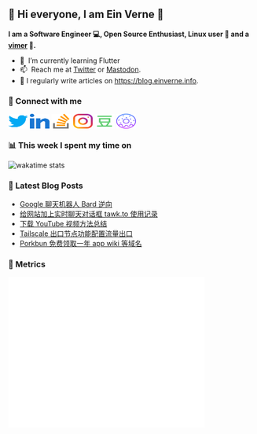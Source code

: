 ## 👋 Hi everyone, I am Ein Verne 👋

**I am a Software Engineer 💻, Open Source Enthusiast, Linux user :penguin: and a [vimer](https://github.com/einverne/dotfiles) :man:.**

- 🌱 &nbsp;I’m currently learning Flutter
- 📫 &nbsp;Reach me at [Twitter](https://twitter.com/einverne) or <a rel="me" href="https://m.einverne.info/@einverne">Mastodon</a>.
- 📝 I regularly write articles on <https://blog.einverne.info>.


### 🔗 Connect with me
<a href="https://twitter.com/einverne" target="_blank"><img align="center" src="images/twitter.svg" alt="twitter einverne" height="30" width="40" /></a>
<a href="https://linkedin.com/in/einverne" target="_blank"><img align="center" src="images/linked-in-alt.svg" alt="linkedin einverne" height="30" width="40" /></a>
<a href="https://stackoverflow.com/users/1820217/einverne" target="_blank"><img align="center" src="images/stack-overflow.svg" alt="stackoverflow einverne" height="30" width="40" /></a>
<a href="https://instagram.com/einverne" target="_blank"><img align="center" src="images/instagram.svg" alt="instagram einverne" height="30" width="40" /></a>
<a href="https://www.douban.com/people/einverne" target="_blank"><img align="center" src="images/douban.svg" alt="douban einverne" height="30" width="40" /></a>
<a href="https://homer.einverne.info" target="_blank"><img align="center" src="images/homer.svg" alt="einverne online services" height="30" width="40" /></a>

### 📊 This week I spent my time on

![wakatime stats](https://github-readme-stats.vercel.app/api/wakatime?username=einverne&api_domain=wakapi.einverne.info&hide_title=true&hide_border=true&langs_count=5&bg_color=00000000&text_color=777&layout=compact)

### 📕 Latest Blog Posts
<!-- BLOG-POST-LIST:START -->
- [Google 聊天机器人 Bard 逆向](https://einverne.github.io/post/2023/03/google-bard-reverse-engineering.html)
- [给网站加上实时聊天对话框 tawk.to 使用记录](https://einverne.github.io/post/2023/03/tawk-to-usage.html)
- [下载 YouTube 视频方法总结](https://einverne.github.io/post/2023/03/youtube-video-download.html)
- [Tailscale 出口节点功能配置流量出口](https://einverne.github.io/post/2023/03/tailscale-exit-nodes.html)
- [Porkbun 免费领取一年 app wiki 等域名](https://einverne.github.io/post/2023/03/porkbun-free-wiki-app-domain.html)
<!-- BLOG-POST-LIST:END -->

### 👻 Metrics
<img align="left" src="/metrics.base.svg" alt="Metrics" width="400">
